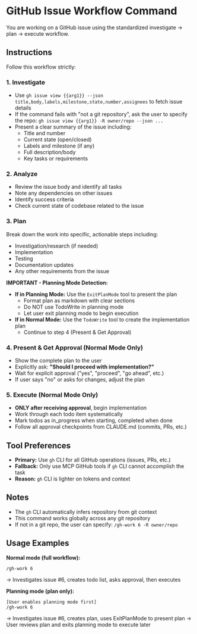 # GitHub Issue Workflow Command

You are working on a GitHub issue using the standardized investigate → plan → execute workflow.

## Instructions

Follow this workflow strictly:

### 1. Investigate
- Use `gh issue view {{arg1}} --json title,body,labels,milestone,state,number,assignees` to fetch issue details
- If the command fails with "not a git repository", ask the user to specify the repo: `gh issue view {{arg1}} -R owner/repo --json ...`
- Present a clear summary of the issue including:
  - Title and number
  - Current state (open/closed)
  - Labels and milestone (if any)
  - Full description/body
  - Key tasks or requirements

### 2. Analyze
- Review the issue body and identify all tasks
- Note any dependencies on other issues
- Identify success criteria
- Check current state of codebase related to the issue

### 3. Plan
Break down the work into specific, actionable steps including:
- Investigation/research (if needed)
- Implementation
- Testing
- Documentation updates
- Any other requirements from the issue

**IMPORTANT - Planning Mode Detection:**
- **If in Planning Mode:** Use the `ExitPlanMode` tool to present the plan
  - Format plan as markdown with clear sections
  - Do NOT use TodoWrite in planning mode
  - Let user exit planning mode to begin execution
- **If in Normal Mode:** Use the `TodoWrite` tool to create the implementation plan
  - Continue to step 4 (Present & Get Approval)

### 4. Present & Get Approval (Normal Mode Only)
- Show the complete plan to the user
- Explicitly ask: **"Should I proceed with implementation?"**
- Wait for explicit approval ("yes", "proceed", "go ahead", etc.)
- If user says "no" or asks for changes, adjust the plan

### 5. Execute (Normal Mode Only)
- **ONLY after receiving approval**, begin implementation
- Work through each todo item systematically
- Mark todos as in_progress when starting, completed when done
- Follow all approval checkpoints from CLAUDE.md (commits, PRs, etc.)

## Tool Preferences

- **Primary:** Use `gh` CLI for all GitHub operations (issues, PRs, etc.)
- **Fallback:** Only use MCP GitHub tools if `gh` CLI cannot accomplish the task
- **Reason:** `gh` CLI is lighter on tokens and context

## Notes

- The `gh` CLI automatically infers repository from git context
- This command works globally across any git repository
- If not in a git repo, the user can specify: `/gh-work 6 -R owner/repo`

## Usage Examples

**Normal mode (full workflow):**
```
/gh-work 6
```
→ Investigates issue #6, creates todo list, asks approval, then executes

**Planning mode (plan only):**
```
[User enables planning mode first]
/gh-work 6
```
→ Investigates issue #6, creates plan, uses ExitPlanMode to present plan
→ User reviews plan and exits planning mode to execute later
